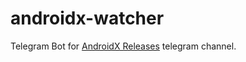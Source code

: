 # androidx-watcher

Telegram Bot for [AndroidX Releases](https://t.me/androidxreleases) telegram channel.
